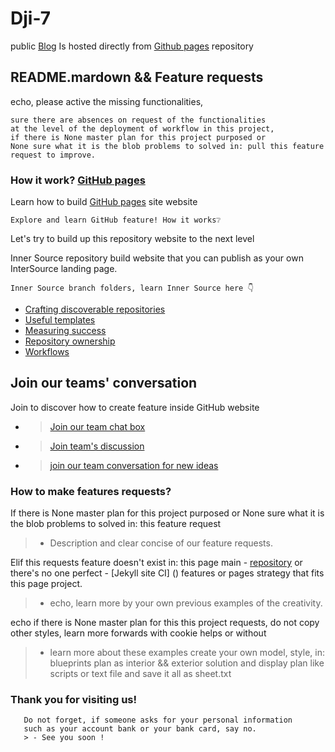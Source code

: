 # Dji-7
<h align="center">public <a href="https://dji-7.github.io/repo.github.io/">Blog</a> Is hosted directly from <a href="https://pages.github.com">Github pages</a> repository</p>


## README.mardown && Feature requests
<p>echo, please active the missing functionalities,</p>
    
    sure there are absences on request of the functionalities
    at the level of the deployment of workflow in this project,
    if there is None master plan for this project purposed or 
    None sure what it is the blob problems to solved in: pull this feature request to improve. 

<h3> How it work? <a href="https://pages.github.com">GitHub pages</a></h3>



Learn how to build <a href="https://pages.github.com">GitHub pages</a> site website

  
    Explore and learn GitHub feature! How it works❔
    
Let's try to build up this repository website to the next level
      
<div class="inner source">
  Inner Source repository
 build website that you can publish as your own InterSource landing page. 
 
    Inner Source branch folders, learn Inner Source here 👇
 

 <ul id="https://github.com/djibal/innersource">
   <li><a href="discoverable/">Crafting discoverable repositories</a></li>
    <li><a href="templates/">Useful templates</a></li>
    <li><a href="metrics/">Measuring success</a></li>
    <li><a href="repo-ownership/">Repository ownership</a></li>
   <li><a href="workflows/">Workflows</a></li>
 </p> 
</ul>
</div>

## Join our teams' conversation 
Join to discover how to create feature inside GitHub website
- > [Join our team chat box](https://github.com/orgs/dji-7/teams/team-chat-box/)
- > [Join team's discussion](https://github.com/orgs/dji-7/teams/team-discussion/)
- > [join our team conversation for new ideas](https://github.com/orgs/dji-7/teams/team-conversations/)

### How to make features requests?
If there is None master plan for this project purposed or 
None sure what it is the blob problems to solved in: this feature request

> - Description and clear concise of our feature requests.
    
Elif this requests feature doesn't exist in: this page main - [repository](https://github.com/dji-7/dji7.github.io/) or
there's no one perfect - [Jekyll site CI] () features or pages strategy that fits this page project.
    
 > - echo, learn more by your own previous examples of the creativity.

echo if there is None master plan for this this project requests, do not copy other styles,
learn more forwards with cookie helps or without

> - learn more about these examples create your own model, style, in:
> blueprints plan as interior && exterior solution and display plan like scripts or text file and save it all as sheet.txt


   
### Thank you for visiting us!
       
       Do not forget, if someone asks for your personal information
       such as your account bank or your bank card, say no.
       > - See you soon !
       

